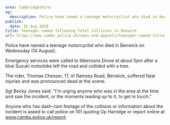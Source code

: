 ```yaml
area: Cambridgeshire
og:
  description: Police have named a teenage motorcyclist who died in Benwick on Wednesday (14 August).
publish:
  date: 16 Aug 2019
title: Teenager named following fatal collision in Benwick
url: https://www.cambs.police.uk/news-and-appeals/teenager-named-following-fatal-collision-Benwick
```

Police have named a teenage motorcyclist who died in Benwick on Wednesday (14 August).

Emergency services were called to Ibbersons Drove at about 5pm after a blue Suzuki motorbike left the road and collided with a tree.

The rider, Thomas Chesser, 17, of Ramsey Road, Benwick, suffered fatal injuries and was pronounced dead at the scene.

Sgt Becky Jones said: "I'm urging anyone who was in the area at the time and saw the incident, or the moments leading up to it, to get in touch."

Anyone who has dash-cam footage of the collision or information about the incident is asked to call police on 101 quoting Op Harridge or report online at www.cambs.police.uk/report.
